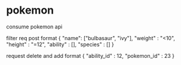# pokemon
consume pokemon api

filter req post format 
{
    "name": ["bulbasaur", "ivy"],
    "weight" : "<10",
    "height" : "=12",
    "ability" : [],
    "species" : []
}


request delete and add format 
{
  "ability_id" : 12,
  "pokemon_id" : 23
}
